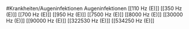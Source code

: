 #Krankheiten/Augeninfektionen
Augeninfektionen
[[110 Hz (E)]]
[[350 Hz (E)]]
[[700 Hz (E)]]
[[950 Hz (E)]]
[[7500 Hz (E)]]
[[8000 Hz (E)]]
[[30000 Hz (E)]]
[[90000 Hz (E)]]
[[322530 Hz (E)]]
[[534250 Hz (E)]]